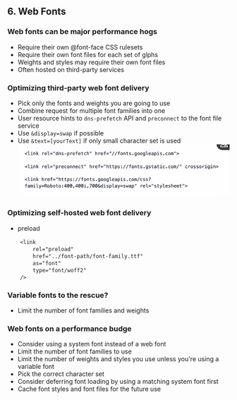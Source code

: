 ## 6. Web Fonts

### Web fonts can be major performance hogs

- Require their own @font-face CSS rulesets
- Require their own font files for each set of glphs
- Weights and styles may require their own font files
- Often hosted on third-party services

### Optimizing third-party web font delivery

- Pick only the fonts and weights you are going to use
- Combine request for multiple font families into one
- User resource hints to `dns-prefetch` API and `preconnect` to the font file service
- Use `&display=swap` if possible
- Use `&text=[yourText]` if only small character set is used
  ![font preload preconnect swap](../assets/Font%20preload%20preconnect%20swap.PNG)

### Optimizing self-hosted web font delivery

- preload

```
  	<link
		rel="preload"
		href="../font-path/font-family.ttf"
		as="font"
  		type="font/woff2"
	/>
```

### Variable fonts to the rescue?

- Limit the number of font families and weights

### Web fonts on a performance budge

- Consider using a system font instead of a web font
- Limit the number of font families to use
- Limit the number of weights and styles you use unless you're using a variable font
- Pick the correct character set
- Consider deferring font loading by using a matching system font first
- Cache font styles and font files for the future use
